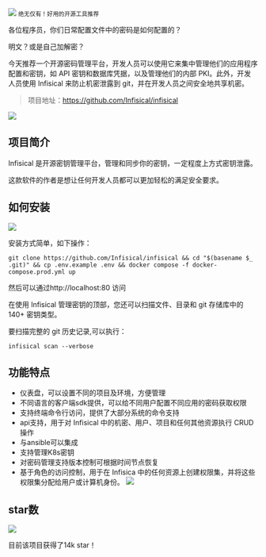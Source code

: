 <img src="/assets/image/240812-infisical-1.png">
<small>绝无仅有！好用的开源工具推荐</small>

各位程序员，你们日常配置文件中的密码是如何配置的？

明文？或是自己加解密？

今天推荐一个开源密码管理平台，开发人员可以使用它来集中管理他们的应用程序配置和密钥，如 API 密钥和数据库凭据，以及管理他们的内部 PKI。此外，开发人员使用 Infisical 来防止机密泄露到 git，并在开发人员之间安全地共享机密。

>项目地址：https://github.com/Infisical/infisical 

![](/assets/image/240812-infisical.png)

## 项目简介

Infisical 是开源密钥管理平台，管理和同步你的密钥，一定程度上方式密钥泄露。

这款软件的作者是想让任何开发人员都可以更加轻松的满足安全要求。

## 如何安装

 ![](https://img.shields.io/github/downloads/Infisical/infisical/total?style=flat-square)

安装方式简单，如下操作：

```
git clone https://github.com/Infisical/infisical && cd "$(basename $_ .git)" && cp .env.example .env && docker compose -f docker-compose.prod.yml up
```
然后可以通过http://localhost:80 访问

在使用 Infisical 管理密钥的顶部，您还可以扫描文件、目录和 git 存储库中的 140+ 密钥类型。

要扫描完整的 git 历史记录,可以执行：

```
infisical scan --verbose
```

## 功能特点

- 仪表盘，可以设置不同的项目及环境，方便管理
- 不同语言的客户端sdk提供，可以给不同用户配置不同应用的密码获取权限
- 支持终端命令行访问，提供了大部分系统的命令支持
- api支持，用于对 Infisical 中的机密、用户、项目和任何其他资源执行 CRUD 操作
- 与ansible可以集成
- 支持管理K8s密钥
- 对密码管理支持版本控制可根据时间节点恢复
- 基于角色的访问控制，用于在 Infisica 中的任何资源上创建权限集，并将这些权限集分配给用户或计算机身份。 
![](/assets/image/240812-infisical-1.png)

## star数

 ![](https://img.shields.io/github/stars/Infisical/infisical?style=flat-square)

 目前该项目获得了14k star！